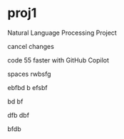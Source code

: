 # proj1
Natural Language Processing Project

cancel changes

code 55 faster with GitHub Copilot

spaces
rwbsfg


ebfbd
b
efsbf

bd
bf

dfb
dbf

bfdb
